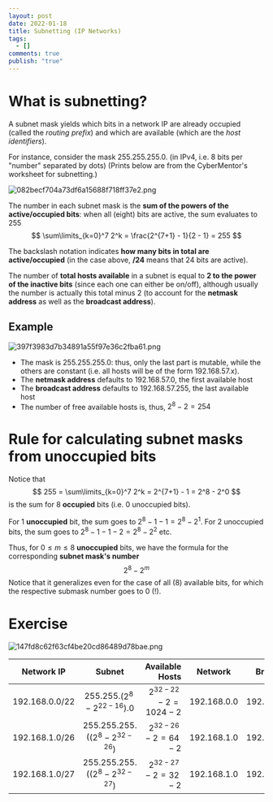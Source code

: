 ```yaml
---
layout: post
date: 2022-01-18
title: Subnetting (IP Networks)
tags:
  - []
comments: true
publish: "true"
---
```


# What is subnetting?
A subnet mask yields which bits in a network IP are already occupied (called the *routing prefix*) and which are available (which are the *host identifiers*). 

For instance, consider the mask 255.255.255.0. (in IPv4, i.e. 8 bits per "number" separated by dots) (Prints below are from the CyberMentor's worksheet for subnetting.)

![082becf704a73df6a15688f718ff37e2.png](/Attachments/082becf704a73df6a15688f718ff37e2.png)

The number in each subnet mask is the **sum of the powers of the active/occupied bits**: when all (eight) bits are active, the sum evaluates to 255 
$$
\sum\limits_{k=0}^7 2^k = \frac{2^{7+1} - 1}{2 - 1} = 255
$$

The backslash notation indicates **how many bits in total are active/occupied** (in the case above, **/24** means that 24 bits are active). 

The number of **total hosts available** in a subnet is equal to **$2$ to the power of the inactive bits** (since each one can either be on/off), although usually the number is actually this total minus 2 (to account for the **netmask address** as well as the **broadcast address**).

## Example
![397f3983d7b34891a55f97e36c2fba61.png](/Attachments/397f3983d7b34891a55f97e36c2fba61.png)
* The mask is 255.255.255.0: thus, only the last part is mutable, while the others are constant (i.e. all hosts will be of the form 192.168.57.x).
* The **netmask address** defaults to 192.168.57.0, the first available host
* The **broadcast address** defaults to 192.168.57.255, the last available host
* The number of free available hosts is, thus, $2^8 - 2 = 254$ 

# Rule for calculating subnet masks from unoccupied bits
Notice that
$$
255 = \sum\limits_{k=0}^7 2^k = 2^{7+1} - 1 = 2^8 - 2^0
$$
is the sum for $8$ **occupied** bits (i.e. $0$ unoccupied bits).

For $1$ **unoccupied** bit, the sum goes to $2^8 - 1 - 1 = 2^8 - 2^1$. For $2$ unoccupied bits, the sum goes to $2^8 - 1 - 1 - 2 = 2^8 - 2^2$ etc.

Thus, for $0 \leq m \leq 8$ **unoccupied** bits, we have the formula for the corresponding **subnet mask's number** 
$$
2^8 - 2^m
$$ 
Notice that it generalizes even for the case of all ($8$) available bits, for which the respective submask number goes to $0$ (!).

# Exercise
![147fd8c62f63cf4be20cd86489d78bae.png](/Attachments/147fd8c62f63cf4be20cd86489d78bae.png)

| Network IP     |              Subnet              |          Available Hosts | Network     | Broadcast     |     |
| -------------- | :------------------------------: | -----------------------: | ----------- | ------------- | --- |
| 192.168.0.0/22 |  255.255.$(2^8 - 2^{22-16})$.0   | $2^{32-22} - 2 = 1024-2$ | 192.168.0.0 | 192.168.3.255 |     |
| 192.168.1.0/26 | 255.255.255.($(2^8 - 2^{32-26}$) |  $2^{32-26} - 2= 64 - 2$ | 192.168.1.0 | 192.168.1.63  |     |
| 192.168.1.0/27 | 255.255.255.($(2^8 - 2^{32-27}$) | $2^{32-27} - 2 = 32 - 2$ | 192.168.1.0 | 192.168.1.31  |     |
	
